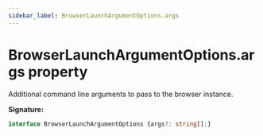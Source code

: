 ```yaml
---
sidebar_label: BrowserLaunchArgumentOptions.args
---
```

# BrowserLaunchArgumentOptions.args property

Additional command line arguments to pass to the browser instance.

**Signature:**

```typescript
interface BrowserLaunchArgumentOptions {args?: string[];}
```
